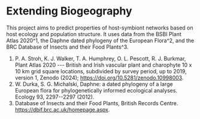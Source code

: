 # Extending Biogeography

This project aims to predict properties of host-symbiont networks based on host ecology and population structure. It uses data from the BSBI Plant Atlas 2020^1, the Daphne dated phylogeny of the European Flora^2, and the BRC Database of Insects and their Food Plants^3.

1.  P. A. Stroh, K. J. Walker, T. A. Humphrey, O. L. Pescott, R. J. Burkmar, Plant Atlas 2020 --- British and Irish vascular plant and charophyte 10 x 10 km grid square locations, subdivided by survey period, up to 2019, version 1, Zenodo (2024); <https://doi.org/10.5281/zenodo.10998003>.
2.  W. Durka, S. G. Michalski, Daphne: a dated phylogeny of a large European flora for phylogenetically informed ecological analyses. Ecology 93, 2297--2297 (2012).
3.  Database of Insects and their Food Plants, British Records Centre. <https://dbif.brc.ac.uk/homepage.aspx>.
